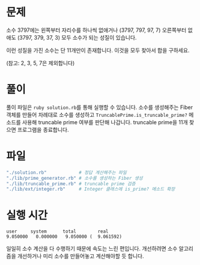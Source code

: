 문제
=========

소수 3797에는 왼쪽부터 자리수를 하나씩 없애거나 (3797, 797, 97, 7)
오른쪽부터 없애도 (3797, 379, 37, 3) 모두 소수가 되는 성질이 있습니다.


이런 성질을 가진 소수는 단 11개만이 존재합니다. 이것을 모두 찾아서
합을 구하세요.

(참고: 2, 3, 5, 7은 제외합니다)

풀이
=========

풀이 파일은 `ruby solution.rb`를 통해 실행할 수 있습니다. 소수를
생성해주는 Fiber 객체를 만들어 차례대로 소수를 생성하고 
`TruncablePrime.is_truncable_prime?` 메소드를 사용해 truncable prime
여부를 판단해 나갑니다. truncable prime을 11개 찾으면 프로그램을 종료합니다.


파일
=========

```ruby
"./solution.rb"            # 정답 계산해주는 파일
"./lib/prime_generator.rb" # 소수를 생성하는 Fiber 생성
"./lib/truncable_prime.rb" # truncable prime 검증
"./lib/ext/integer.rb"     # Integer 클래스에 is_prime? 메소드 확장
```

실행 시간
=========

```
user     system      total        real
9.050000   0.000000   9.050000 (  9.061592)
```

일일히 소수 계산을 다 수행하기 때문에 속도는 느린 편입니다. 개선하려면
소수 알고리즘을 개선하거나 미리 소수를 만들어놓고 계산해야할 듯 합니다.
